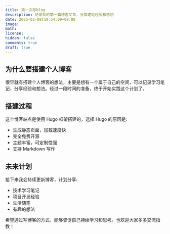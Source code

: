 ```yaml
---
title: 第一次写blog
description: 记录我的第一篇博客文章，分享建站经历和感想
date: 2025-02-08T19:54:09+08:00
image:
math:
license:
hidden: false
comments: true
draft: true
---
```


## 为什么要搭建个人博客

很早就有搭建个人博客的想法，主要是想有一个属于自己的空间，可以记录学习笔记、分享经验和想法。经过一段时间的准备，终于开始实践这个计划了。

## 搭建过程

这个博客站点是使用 Hugo 框架搭建的，选择 Hugo 的原因是:

- 生成静态页面，加载速度快
- 完全免费开源
- 主题丰富，可定制性强
- 支持 Markdown 写作

## 未来计划

接下来我会持续更新博客，计划分享:

- 技术学习笔记
- 项目开发经验
- 生活随笔
- 有趣的想法

希望通过写博客的方式，能够督促自己持续学习和思考。也欢迎大家多多交流指教！
